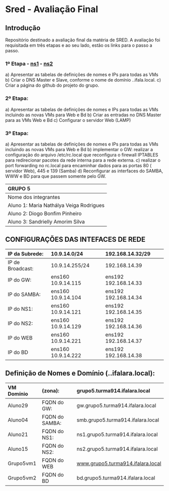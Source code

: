 # Sred - Avaliação Final

## Introdução
Repositório destinado a avaliação final da matéria de SRED. A avaliação foi requisitada em três etapas e ao seu lado, estão os links para o passo a passo.  

### 1º Etapa - [ns1](https://github.com/MNahVR/Sred-Final/blob/main/1Etapa/ns1/Readme.md) - [ns2](https://github.com/MNahVR/Sred-Final/blob/main/1Etapa/ns2/Readme.md)

a) Apresentar as tabelas de definições de nomes e IPs para todas as VMs
b) Criar o DNS Master e Slave, conforme o nome de domínio <grupoX>.<turma9yz>.ifala.local.
c) Criar a página do github do projeto do grupo.


### 2º Etapa: 
a) Apresentar as tabelas de definições de nomes e IPs para todas as VMs incluindo as novas VMs para Web e Bd
b) Criar as entradas no DNS Master para as VMs Web e Bd
c) Configurar o servidor Web (LAMP)


### 3º Etapa:
a) Apresentar as tabelas de definições de nomes e IPs para todas as VMs incluindo as novas VMs para Web e Bd
b) implementar o GW: realizar a configuração do arquivo /etc/rc.local que reconfigura o firewall IPTABLES para redirecionar pacotes da rede interna para a rede externa.
c) realizar o port forwarding no rc.local para encaminhar dados para as portas 80 ( servidor Web), 445 e 139 (Samba) 
d) Reconfigurar as interfaces do SAMBA, WWW e BD para que passem somente pelo GW.
	
 
 |          GRUPO 5					           |
 |:------------------------------------|
 |         Nome dos integrantes        |
 |Aluno 1:   Maria Nathálya Veiga Rodrigues  |
 |Aluno 2:	 Diogo Bonfim Pinheiro	      |
 |Aluno 3:	 Sandrielly Amorim Silva      |


## CONFIGURAÇÕES DAS INTEFACES DE REDE		
|IP da Subrede:| 10.9.14.0/24  | 	192.168.14.32/29 |
|:-------------|:------------  | :---------------- |
|IP de Broadcast:|	10.9.14.255/24	|	192.168.14.39|		
|IP do GW:|	ens160 10.9.14.115	|ens192 	192.168.14.33|
|IP do SAMBA:	|ens160	10.9.14.104	| ens192	192.168.14.34|
|IP do NS1:	|ens160	10.9.14.121	| ens192	192.168.14.35|
|IP do NS2:	|ens160	10.9.14.129	| ens192	192.168.14.36|
|IP do WEB	|ens160	10.9.14.221	| ens192	192.168.14.37|
|IP do BD	|ens160	10.9.14.222	| ens192	192.168.14.38|
					

## Definição de Nomes e Domínio (<grupo>.<turma>.ifalara.local):		
|VM	Domínio | (zona): |grupo5.turma914.ifalara.local|
|:----------|:--------|:----------------------------|			
|Aluno29	|FQDN do GW:	|gw.grupo5.turma914.ifalara.local|
|Aluno04	|FQDN do SAMBA:	|smb.grupo5.turma914.ifalara.local|
|Aluno21	| FQDN do NS1:	| ns1.grupo5.turma914.ifalara.local|
|Aluno15 |	FQDN do NS2: | ns2.grupo5.turma914.ifalara.local|
|Grupo5vm1 | FQDN do WEB	| www.grupo5.turma914.ifalara.local |
|Grupo5vm2	| FQDN do BD	| bd.grupo5.turma914.ifalara.local |
					
